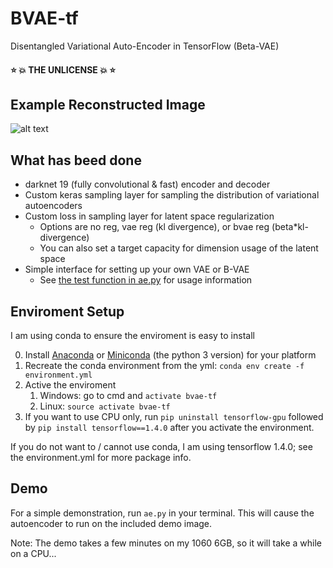 # BVAE-tf
Disentangled Variational Auto-Encoder in TensorFlow (Beta-VAE)
#### :star: :boom: THE UNLICENSE :boom: :star:
## Example Reconstructed Image
![alt text](https://github.com/shadySource/BVAE-tf/raw/master/images/reconstructed.png)

## What has beed done
* darknet 19 (fully convolutional & fast) encoder and decoder
* Custom keras sampling layer for sampling the distribution of variational autoencoders
* Custom loss in sampling layer for latent space regularization
    * Options are no reg, vae reg (kl divergence), or bvae reg (beta*kl-divergence)
    * You can also set a target capacity for dimension usage of the latent space
* Simple interface for setting up your own VAE or B-VAE
    * See [the test function in ae.py](https://github.com/shadySource/BVAE-tf/blob/master/bvae/ae.py#L22) for usage information

## Enviroment Setup
I am using conda to ensure the enviroment is easy to install

0. Install [Anaconda](https://www.anaconda.com/download/) or
[Miniconda](https://conda.io/miniconda.html) (the python 3 version) for your platform
1. Recreate the conda environment from the yml:
``` conda env create -f environment.yml ```
2. Active the enviroment
    1. Windows: go to cmd and ```activate bvae-tf```
    2. Linux: ```source activate bvae-tf```
3. If you want to use CPU only, run ```pip uninstall tensorflow-gpu``` 
followed by ```pip install tensorflow==1.4.0``` after you activate the environment.

If you do not want to / cannot use conda, I am using tensorflow 1.4.0; see the environment.yml for more package info.

## Demo
For a simple demonstration, run ```ae.py``` in your terminal. This will cause the autoencoder to run on the included demo image.

Note: The demo takes a few minutes on my 1060 6GB, so it will take a while on a CPU...
